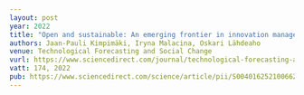 ```yaml
---
layout: post
year: 2022
title: "Open and sustainable: An emerging frontier in innovation management?"
authors: Jaan-Pauli Kimpimäki, Iryna Malacina, Oskari Lähdeaho 
venue: Technological Forecasting and Social Change
vurl: https://www.sciencedirect.com/journal/technological-forecasting-and-social-change
vatt: 174, 2022
pub: https://www.sciencedirect.com/science/article/pii/S0040162521006624
---
```


